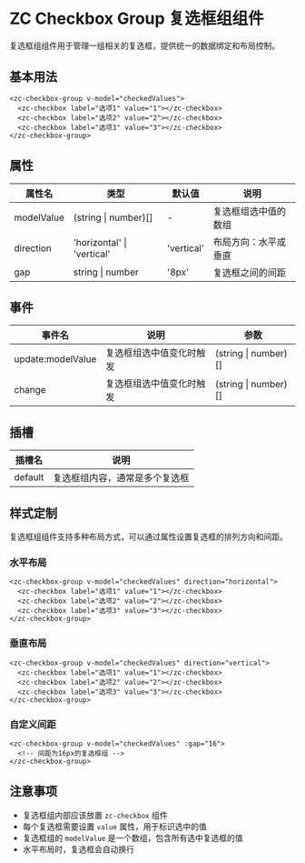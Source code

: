 # ZC Checkbox Group 复选框组组件

复选框组组件用于管理一组相关的复选框，提供统一的数据绑定和布局控制。

## 基本用法

```vue
<zc-checkbox-group v-model="checkedValues">
  <zc-checkbox label="选项1" value="1"></zc-checkbox>
  <zc-checkbox label="选项2" value="2"></zc-checkbox>
  <zc-checkbox label="选项3" value="3"></zc-checkbox>
</zc-checkbox-group>
```

## 属性

| 属性名 | 类型 | 默认值 | 说明 |
|-------|------|-------|------|
| modelValue | (string \| number)[] | - | 复选框组选中值的数组 |
| direction | 'horizontal' \| 'vertical' | 'vertical' | 布局方向：水平或垂直 |
| gap | string \| number | '8px' | 复选框之间的间距 |

## 事件

| 事件名 | 说明 | 参数 |
|-------|------|------|
| update:modelValue | 复选框组选中值变化时触发 | (string \| number)[] |
| change | 复选框组选中值变化时触发 | (string \| number)[] |

## 插槽

| 插槽名 | 说明 |
|-------|------|
| default | 复选框组内容，通常是多个复选框 |

## 样式定制

复选框组组件支持多种布局方式，可以通过属性设置复选框的排列方向和间距。

### 水平布局

```vue
<zc-checkbox-group v-model="checkedValues" direction="horizontal">
  <zc-checkbox label="选项1" value="1"></zc-checkbox>
  <zc-checkbox label="选项2" value="2"></zc-checkbox>
  <zc-checkbox label="选项3" value="3"></zc-checkbox>
</zc-checkbox-group>
```

### 垂直布局

```vue
<zc-checkbox-group v-model="checkedValues" direction="vertical">
  <zc-checkbox label="选项1" value="1"></zc-checkbox>
  <zc-checkbox label="选项2" value="2"></zc-checkbox>
  <zc-checkbox label="选项3" value="3"></zc-checkbox>
</zc-checkbox-group>
```

### 自定义间距

```vue
<zc-checkbox-group v-model="checkedValues" :gap="16">
  <!-- 间距为16px的复选框组 -->
</zc-checkbox-group>
```

## 注意事项

- 复选框组内部应该放置 `zc-checkbox` 组件
- 每个复选框需要设置 `value` 属性，用于标识选中的值
- 复选框组的 `modelValue` 是一个数组，包含所有选中复选框的值
- 水平布局时，复选框会自动换行
